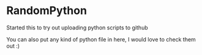 # RandomPython
Started this to try out uploading python scripts to github

You can also put any kind of python file in here, I would love to check them out :)
